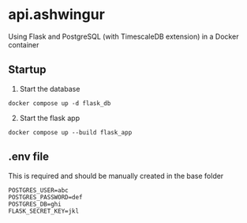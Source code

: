 # api.ashwingur

Using Flask and PostgreSQL (with TimescaleDB extension) in a Docker container

## Startup

1. Start the database

```
docker compose up -d flask_db
```

2. Start the flask app

```
docker compose up --build flask_app
```

## .env file

This is required and should be manually created in the base folder

```
POSTGRES_USER=abc
POSTGRES_PASSWORD=def
POSTGRES_DB=ghi
FLASK_SECRET_KEY=jkl
```
